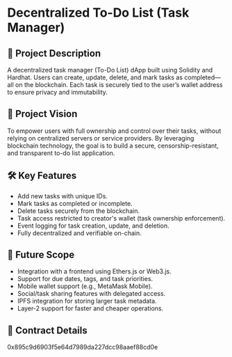 # Decentralized To-Do List (Task Manager)

## 📌 Project Description

A decentralized task manager (To-Do List) dApp built using Solidity and Hardhat. Users can create, update, delete, and mark tasks as completed—all on the blockchain. Each task is securely tied to the user’s wallet address to ensure privacy and immutability.

## 🚀 Project Vision

To empower users with full ownership and control over their tasks, without relying on centralized servers or service providers. By leveraging blockchain technology, the goal is to build a secure, censorship-resistant, and transparent to-do list application.

## 🛠 Key Features

- Add new tasks with unique IDs.
- Mark tasks as completed or incomplete.
- Delete tasks securely from the blockchain.
- Task access restricted to creator's wallet (task ownership enforcement).
- Event logging for task creation, update, and deletion.
- Fully decentralized and verifiable on-chain.

## 🔮 Future Scope

- Integration with a frontend using Ethers.js or Web3.js.
- Support for due dates, tags, and task priorities.
- Mobile wallet support (e.g., MetaMask Mobile).
- Social/task sharing features with delegated access.
- IPFS integration for storing larger task metadata.
- Layer-2 support for faster and cheaper operations.

## 📄 Contract Details

0x895c9d6903f5e64d7989da227dcc98aaef88cd0e
